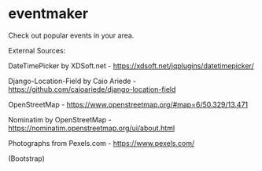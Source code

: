 # eventmaker

Check out popular events in your area.

External Sources:

DateTimePicker by XDSoft.net - https://xdsoft.net/jqplugins/datetimepicker/

Django-Location-Field by Caio Ariede - https://github.com/caioariede/django-location-field

OpenStreetMap - https://www.openstreetmap.org/#map=6/50.329/13.471

Nominatim by OpenStreetMap - https://nominatim.openstreetmap.org/ui/about.html

Photographs from Pexels.com - https://www.pexels.com/

(Bootstrap)
